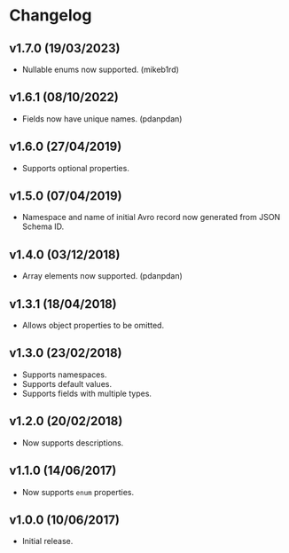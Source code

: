 # Changelog

## v1.7.0 (19/03/2023)

- Nullable enums now supported. (mikeb1rd)

## v1.6.1 (08/10/2022)

- Fields now have unique names. (pdanpdan)

## v1.6.0 (27/04/2019)

- Supports optional properties.

## v1.5.0 (07/04/2019)

- Namespace and name of initial Avro record now generated from JSON Schema ID.

## v1.4.0 (03/12/2018)

- Array elements now supported. (pdanpdan)

## v1.3.1 (18/04/2018)

- Allows object properties to be omitted.

## v1.3.0 (23/02/2018)

- Supports namespaces.
- Supports default values.
- Supports fields with multiple types.

## v1.2.0 (20/02/2018)

- Now supports descriptions.

## v1.1.0 (14/06/2017)

- Now supports `enum` properties.

## v1.0.0 (10/06/2017)

- Initial release.
